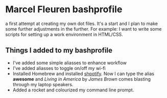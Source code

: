 # Marcel Fleuren bashprofile
a first attempt at creating my own dot files. It's a start and I plan to make some further adjustments in the further. For example: I want to write some scripts for setting up a work environment in HTML/CSS. 

## Things I added to my bashprofile 

* I've added some simple aliasses to enhance workflow 
* I've added aliasses to toggle on/off my wi-fi 
* Installed Homebrew and installed [shpotify](https://github.com/hnarayanan/shpotify). Now I can type the alias **awesome** and *Living in America* by *James Brown* comes blasting through my laptop speakers. 
* Added a rocket and colourized my command line prompt. 



